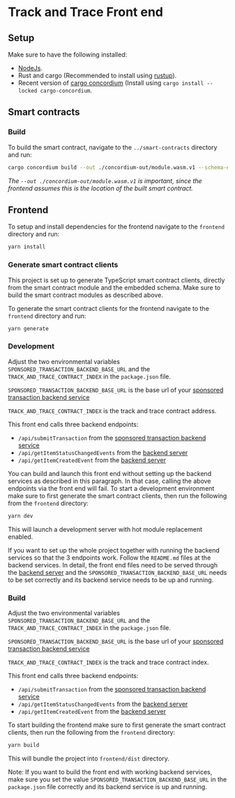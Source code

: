 # Track and Trace Front end

## Setup

Make sure to have the following installed:

-   [NodeJs](https://nodejs.org).
-   Rust and cargo (Recommended to install using [rustup](https://rustup.rs)).
-   Recent version of [cargo concordium](https://crates.io/crates/cargo-concordium) (Install using `cargo install --locked cargo-concordium`.

## Smart contracts

### Build

To build the smart contract, navigate to the `../smart-contracts` directory and run:

```bash
cargo concordium build --out ./concordium-out/module.wasm.v1 --schema-embed
```

_The `--out ./concordium-out/module.wasm.v1` is important, since the frontend assumes this is the location of the built smart contract._

## Frontend

To setup and install dependencies for the frontend navigate to the `frontend` directory and run:

```bash
yarn install
```

### Generate smart contract clients

This project is set up to generate TypeScript smart contract clients, directly from the smart contract module and the embedded schema. Make sure to build the smart contract modules as described above.

To generate the smart contract clients for the frontend navigate to the `frontend` directory and run:

```bash
yarn generate
```

### Development

Adjust the two environmental variables `SPONSORED_TRANSACTION_BACKEND_BASE_URL` and the `TRACK_AND_TRACE_CONTRACT_INDEX` in the `package.json` file.

`SPONSORED_TRANSACTION_BACKEND_BASE_URL` is the base url of your [sponsored transaction backend service](https://github.com/Concordium/concordium-dapp-examples/tree/main/trackAndTrace/sponsored-transaction-service)

`TRACK_AND_TRACE_CONTRACT_INDEX` is the track and trace contract address.

This front end calls three backend endpoints:

-   `/api/submitTransaction` from the [sponsored transaction backend service](https://github.com/Concordium/concordium-dapp-examples/tree/main/trackAndTrace/sponsored-transaction-service)
-   `/api/getItemStatusChangedEvents` from the [backend server](https://github.com/Concordium/concordium-dapp-examples/tree/main/trackAndTrace/indexer)
-   `/api/getItemCreatedEvent` from the [backend server](https://github.com/Concordium/concordium-dapp-examples/tree/main/trackAndTrace/indexer)

You can build and launch this front end without setting up the backend services as described in this paragraph. In that case, calling the above endpoints via the front end will fail. To start
a development environment make sure to first generate the smart contract clients, then run the following from the `frontend` directory:

```bash
yarn dev
```

This will launch a development server with hot module replacement enabled.

If you want to set up the whole project together with running the backend services so that the 3 endpoints work. Follow the `README.md` files at the backend services. In detail, the front end files need to be served through the [backend server](https://github.com/Concordium/concordium-dapp-examples/tree/main/trackAndTrace/indexer) and the `SPONSORED_TRANSACTION_BACKEND_BASE_URL` needs to be set correctly and its backend service needs to be up and running.

### Build

Adjust the two environmental variables `SPONSORED_TRANSACTION_BACKEND_BASE_URL` and the `TRACK_AND_TRACE_CONTRACT_INDEX` in the `package.json` file.

`SPONSORED_TRANSACTION_BACKEND_BASE_URL` is the base url of your [sponsored transaction backend service](https://github.com/Concordium/concordium-dapp-examples/tree/main/trackAndTrace/sponsored-transaction-service)

`TRACK_AND_TRACE_CONTRACT_INDEX` is the track and trace contract index.

This front end calls three backend endpoints:

-   `/api/submitTransaction` from the [sponsored transaction backend service](https://github.com/Concordium/concordium-dapp-examples/tree/main/trackAndTrace/sponsored-transaction-service)
-   `/api/getItemStatusChangedEvents` from the [backend server](https://github.com/Concordium/concordium-dapp-examples/tree/main/trackAndTrace/indexer)
-   `/api/getItemCreatedEvent` from the [backend server](https://github.com/Concordium/concordium-dapp-examples/tree/main/trackAndTrace/indexer)

To start building the frontend make sure to first generate the smart contract clients, then run the following from the `frontend` directory:

```bash
yarn build
```

This will bundle the project into `frontend/dist` directory.

Note: If you want to build the front end with working backend services, make sure you set the value `SPONSORED_TRANSACTION_BACKEND_BASE_URL` in the `package.json` file correctly and its backend service is up and running.
